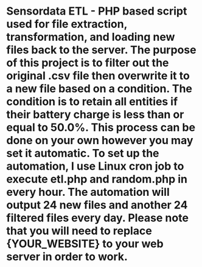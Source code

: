 # Sensordata ETL - PHP based script used for file extraction, transformation, and loading new files back to the server. The purpose of this project is to filter out the original .csv file then overwrite it to a new file based on a condition. The condition is to retain all entities if their battery charge is less than or equal to 50.0%. This process can be done on your own however you may set it automatic. To set up the automation, I use Linux cron job to execute etl.php and random.php in every hour. The automation will output 24 new files and another 24 filtered files every day. Please note that you will need to replace {YOUR_WEBSITE} to your web server in order to work.